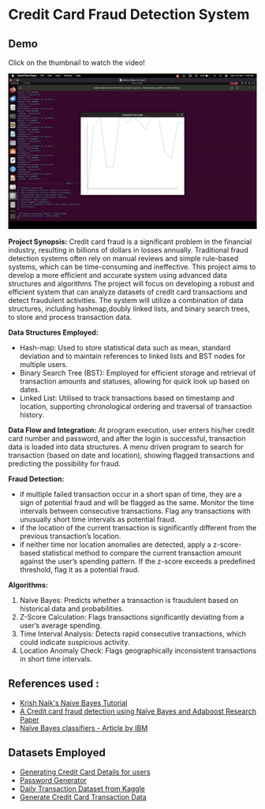 # **Credit Card Fraud Detection System**

## Demo
Click on the thumbnail to watch the video! 

[![Watch the Demo](./thumbnail.png)](https://drive.google.com/file/d/1Bz96EZAZApKEosIOU77iWCxlKNNbMf5Y/view?usp=sharing)


**Project Synopsis:** Credit card fraud is a significant problem in the financial industry, resulting in billions of dollars in losses annually. Traditional fraud detection systems often rely on manual reviews and simple rule-based systems, which can be time-consuming and ineffective. This project aims to develop a more efficient and accurate system using advanced data structures and algorithms
The project will focus on developing a robust and efficient system that can analyze datasets of credit card transactions and detect fraudulent activities. The system will utilize a combination of data structures, including hashmap,doubly linked lists, and binary search trees, to store and process transaction data.

**Data Structures Employed:**
- Hash-map: Used to store statistical data such as mean, standard deviation and to maintain references to linked lists and BST nodes for multiple users.
- Binary Search Tree (BST): Employed for efficient storage and retrieval of transaction amounts and statuses, allowing for quick look up based on dates.
- Linked List: Utilised to track transactions based on timestamp and location, supporting chronological ordering and traversal of transaction history.

**Data Flow and Integration:**
At program execution, user enters his/her credit card number and password, and after the login is successful, transaction data is loaded into data structures. 
A menu driven program to search for transaction (based on date and location), showing flagged transactions and predicting the possibility for fraud.

**Fraud Detection:**
- if multiple failed transaction occur in a short span of time, they are a sign of potential fraud and will be flagged as the same.
Monitor the time intervals between consecutive transactions. Flag any transactions with unusually short time intervals as potential fraud.
- if the location of the current transaction is significantly different from the previous transaction’s location.
- if neither time nor location anomalies are detected, apply a z-score-based statistical method to compare the current transaction amount against the user’s spending pattern. If the z-score exceeds a predefined threshold, flag it as a potential fraud.

**Algorithms:**
1. Naive Bayes: Predicts whether a transaction is fraudulent based on historical data and probabilities.
2. Z-Score Calculation: Flags transactions significantly deviating from a user’s average spending.
3. Time Interval Analysis: Detects rapid consecutive transactions, which could indicate suspicious activity.
4. Location Anomaly Check: Flags geographically inconsistent transactions in short time intervals.

## References used : 
* [Krish Naik's Naive Bayes Tutorial](https://www.youtube.com/watch?v=7zpEuCTcdKk&t=721s)
* [A Credit card fraud detection using Naïve Bayes and Adaboost Research Paper](https://www.ijser.org/researchpaper/A-Credit-card-fraud-detection-using-Naive-Bayes-and-Adaboost.pdf)
* [Naïve Bayes classifiers - Article by IBM](https://www.ibm.com/topics/naive-bayes)

## Datasets Employed
* [Generating Credit Card Details for users](https://www.akto.io/tools/credit-card-generator)
* [Password Generator](https://www.akto.io/tools/password-generator)
* [Daily Transaction Dataset from Kaggle](https://www.kaggle.com/datasets/prasad22/daily-transactions-dataset)
* [Generate Credit Card Transaction Data](https://github.com/namebrandon/Sparkov_Data_Generation)

